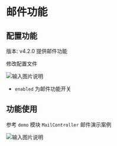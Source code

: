 # 邮件功能
## 配置功能

版本: v4.2.0 提供邮件功能

修改配置文件

![输入图片说明](https://foruda.gitee.com/images/1663555260932007318/fabb2bfa_1766278.png "屏幕截图")

* `enabled` 为邮件功能开关

## 功能使用

参考 `demo` 模块 `MailController` 邮件演示案例

![输入图片说明](https://foruda.gitee.com/images/1663555374113593089/885b4db2_1766278.png "屏幕截图")